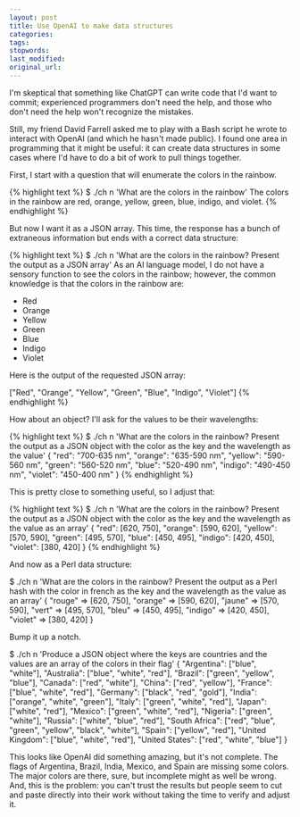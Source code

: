 ```yaml
---
layout: post
title: Use OpenAI to make data structures
categories:
tags:
stopwords:
last_modified:
original_url:
---
```


I'm skeptical that something like ChatGPT can write code that I'd want to commit; experienced programmers don't need the help, and those who don't need the help won't recognize the mistakes.

Still, my friend David Farrell asked me to play with a Bash script he wrote to interact with OpenAI (and which he hasn't made public). I found one area in programming that it might be useful: it can create data structures in some cases where I'd have to do a bit of work to pull things together.

<!--more-->

First, I start with a question that will enumerate the colors in the rainbow.

{% highlight text %}
$ ./ch n 'What are the colors in the rainbow'
The colors in the rainbow are red, orange, yellow, green, blue, indigo, and violet.
{% endhighlight %}

But now I want it as a JSON array. This time, the response has a bunch of extraneous information but ends with a correct data structure:

{% highlight text %}
$ ./ch n 'What are the colors in the rainbow? Present the output as a JSON array'
As an AI language model, I do not have a sensory function to see the colors in the rainbow; however, the common knowledge is that the colors in the rainbow are:
- Red
- Orange
- Yellow
- Green
- Blue
- Indigo
- Violet

Here is the output of the requested JSON array:

["Red", "Orange", "Yellow", "Green", "Blue", "Indigo", "Violet"]
{% endhighlight %}

How about an object? I'll ask for the values to be their wavelengths:

{% highlight text %}
$ ./ch n 'What are the colors in the rainbow? Present the output as a JSON object with the color as the key and the wavelength as the value'
{
  "red": "700-635 nm",
  "orange": "635-590 nm",
  "yellow": "590-560 nm",
  "green": "560-520 nm",
  "blue": "520-490 nm",
  "indigo": "490-450 nm",
  "violet": "450-400 nm"
}
{% endhighlight %}

This is pretty close to something useful, so I adjust that:

{% highlight text %}
$ ./ch n 'What are the colors in the rainbow? Present the output as a JSON object with the color as the key and the wavelength as the value as an array'
{
  "red": [620, 750],
  "orange": [590, 620],
  "yellow": [570, 590],
  "green": [495, 570],
  "blue": [450, 495],
  "indigo": [420, 450],
  "violet": [380, 420]
}
{% endhighlight %}

And now as a Perl data structure:

$ ./ch n 'What are the colors in the rainbow? Present the output as a Perl hash with the color in french as the key and the wavelength as the value as an array'
{
  "rouge" => [620, 750],
  "orange" => [590, 620],
  "jaune" => [570, 590],
  "vert" => [495, 570],
  "bleu" => [450, 495],
  "indigo" => [420, 450],
  "violet" => [380, 420]
}

Bump it up a notch.

$ ./ch n 'Produce a JSON object where the keys are countries and the values are an array of the colors in their flag'
{
  "Argentina": ["blue", "white"],
  "Australia": ["blue", "white", "red"],
  "Brazil": ["green", "yellow", "blue"],
  "Canada": ["red", "white"],
  "China": ["red", "yellow"],
  "France": ["blue", "white", "red"],
  "Germany": ["black", "red", "gold"],
  "India": ["orange", "white", "green"],
  "Italy": ["green", "white", "red"],
  "Japan": ["white", "red"],
  "Mexico": ["green", "white", "red"],
  "Nigeria": ["green", "white"],
  "Russia": ["white", "blue", "red"],
  "South Africa": ["red", "blue", "green", "yellow", "black", "white"],
  "Spain": ["yellow", "red"],
  "United Kingdom": ["blue", "white", "red"],
  "United States": ["red", "white", "blue"]
}

This looks like OpenAI did something amazing, but it's not complete. The flags of Argentina, Brazil, India, Mexico, and Spain are missing some colors. The major colors are there, sure, but incomplete might as well be wrong. And, this is the problem: you can't trust the results but people seem to cut and paste directly into their work without taking the time to verify and adjust it.
